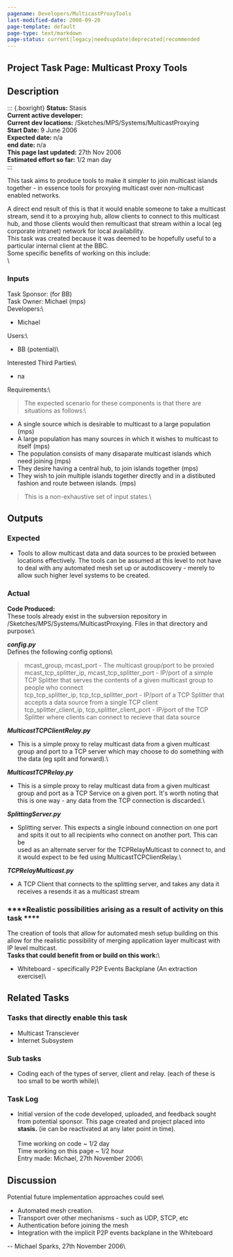```yaml
---
pagename: Developers/MulticastProxyTools
last-modified-date: 2008-09-20
page-template: default
page-type: text/markdown
page-status: current|legacy|needsupdate|deprecated|recommended
---
```

Project Task Page: Multicast Proxy Tools
----------------------------------------

Description
-----------

::: {.boxright}
**Status:** Stasis\
**Current active developer:**\
**Current dev locations:** /Sketches/MPS/Systems/MulticastProxying\
**Start Date:** 9 June 2006\
**Expected date:** n/a\
**end date:** n/a\
**This page last updated:** 27th Nov 2006\
**Estimated effort so far:** 1/2 man day\
:::

This task aims to produce tools to make it simpler to join multicast
islands together - in essence tools for proxying multicast over
non-multicast enabled networks.

A direct end result of this is that it would enable someone to take a
multicast stream, send it to a proxying hub, allow clients to connect to
this multicast hub, and those clients would then remulticast that stream
within a local (eg corporate intranet) network for local availability.\
This task was created because it was deemed to be hopefully useful to a
particular internal client at the BBC.\
Some specific benefits of working on this include:\
\

### Inputs

Task Sponsor: (for BB)\
Task Owner: Michael (mps)\
Developers:\

-   Michael

Users:\

-   BB (potential)\

Interested Third Parties\

-   na

Requirements:\

> The expected scenario for these components is that there are
> situations as follows:\

-   A single source which is desirable to multicast to a large
    population (mps)
-   A large population has many sources in which it wishes to multicast
    to itself (mps)
-   The population consists of many disaparate multicast islands which
    need joining (mps)
-   They desire having a central hub, to join islands together (mps)
-   They wish to join multiple islands together directly and in a
    distibuted fashion and route between islands. (mps)

> This is a non-exhaustive set of input states.\

Outputs
-------

### **Expected**

-   Tools to allow multicast data and data sources to be proxied between
    locations effectively. The tools can be assumed at this level to not
    have to deal with any automated mesh set up or autodiscovery -
    merely to allow such higher level systems to be created.

### **Actual**

**Code Produced:**\
These tools already exist in the subversion repository in
/Sketches/MPS/Systems/MulticastProxying. Files in that directory and
purpose:\

***config.py***\
Defines the following config options\

> mcast\_group, mcast\_port - The multicast group/port to be proxied\
> mcast\_tcp\_splitter\_ip, mcast\_tcp\_splitter\_port - IP/port of a
> simple TCP Splitter that serves the contents of a given multicast
> group to people who connect\
> tcp\_tcp\_splitter\_ip, tcp\_tcp\_splitter\_port - IP/port of a TCP
> Splitter that accepts a data source from a single TCP client\
> tcp\_splitter\_client\_ip, tcp\_splitter\_client\_port - IP/port of
> the TCP Splitter where clients can connect to recieve that data source

***MulticastTCPClientRelay.py***

-   This is a simple proxy to relay multicast data from a given
    multicast group and port to a TCP server which may choose to do
    something with the data (eg split and forward).\

***MulticastTCPRelay.py***

-   This is a simple proxy to relay multicast data from a given
    multicast group and port as a TCP Service on a given port. It\'s
    worth noting that this is one way - any data from the TCP connection
    is discarded.\

***SplittingServer.py***

-   Splitting server. This expects a single inbound connection on one
    port and spits it out to all recipients who connect on another port.
    This can be\
    used as an alternate server for the TCPRelayMulticast to connect to,
    and it would expect to be fed using MulticastTCPClientRelay.\

***TCPRelayMulticast.py***

-   A TCP Client that connects to the splitting server, and takes any
    data it receives a resends it as a multicast stream

### ****Realistic possibilities arising as a result of activity on this task ****

The creation of tools that allow for automated mesh setup building on
this allow for the realistic possibility of merging application layer
multicast with IP level multicast.\
**Tasks that could benefit from or build on this work:**\

-   Whiteboard - specifically P2P Events Backplane (An extraction
    exercise)\

Related Tasks
-------------

### Tasks that directly enable this task

-   Multicast Transciever
-   Internet Subsystem

### Sub tasks

-   Coding each of the types of server, client and relay. (each of these
    is too small to be worth while)\

### Task Log

-   Initial version of the code developed, uploaded, and feedback sought
    from potential sponsor. This page created and project placed into
    **stasis.** (ie can be reactivated at any later point in time).\
    \
    Time working on code \~ 1/2 day\
    Time working on this page \~ 1/2 hour\
    Entry made: Michael, 27th November 2006\

Discussion
----------

Potential future implementation approaches could see\

-   Automated mesh creation.
-   Transport over other mechanisms - such as UDP, STCP, etc
-   Authentication before joining the mesh
-   Integration with the implicit P2P events backplane in the Whiteboard

\-- Michael Sparks, 27th November 2006\

